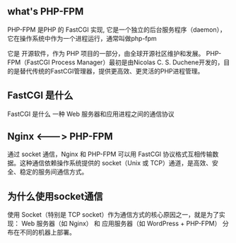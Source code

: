 ## what's PHP-FPM
PHP-FPM 是PHP 的 FastCGI 实现, 它是一个独立的后台服务程序（daemon），它在操作系统中作为一个进程运行，通常叫做php-fpm

它是 开源软件，作为 PHP 项目的一部分，由全球开源社区维护和发展。
PHP-FPM（FastCGI Process Manager）最初是由Nicolas C. S. Duchene开发的，目的是替代传统的FastCGI管理器，提供更高效、更灵活的PHP进程管理。

## FastCGI 是什么
FastCGI 是什么	一种 Web 服务器和应用进程之间的通信协议

## Nginx <---> PHP-FPM
通过 socket 通信，Nginx 和 PHP-FPM 可以用 FastCGI 协议格式互相传输数据。这种通信依赖操作系统提供的 socket（Unix 或 TCP）通道，是高效、安全、稳定的服务间通信方式。

## 为什么使用socket通信
使用 Socket（特别是 TCP socket）作为通信方式的核心原因之一，就是为了实现：
Web 服务器（如 Nginx） 和 应用服务器（如 WordPress + PHP-FPM） 分布在不同的机器上部署。
